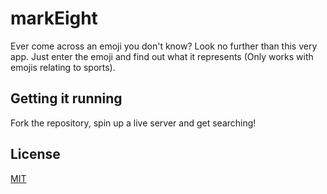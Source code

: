 # markEight

Ever come across an emoji you don't know? Look no further than this very app.
Just enter the emoji and find out what it represents
(Only works with emojis relating to sports).

## Getting it running

Fork the repository, spin up a live server and get searching!

## License
[MIT](https://choosealicense.com/licenses/mit/)